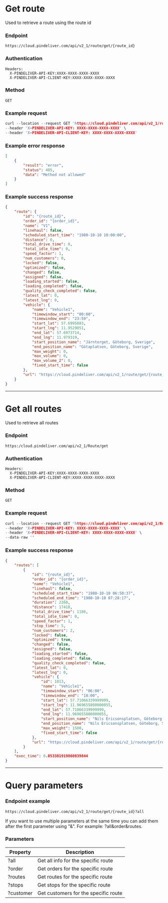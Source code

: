 # Get route

Used to retrieve a route using the route id

### Endpoint
```
https://cloud.pindeliver.com/api/v2_1/route/get/{route_id}
```

### Authentication
```
Headers:
  X-PINDELIVER-API-KEY:XXXX-XXXX-XXXX-XXXX
  X-PINDELIVER-API-CLIENT-KEY:XXXX-XXXX-XXXX-XXXX
```

### Method
```
GET
```

### Example request
```C
curl --location --request GET 'https://cloud.pindeliver.com/api/v2_1/route/get/{route_id}' \
--header 'X-PINDELIVER-API-KEY: XXXX-XXXX-XXXX-XXXX' \
--header 'X-PINDELIVER-API-CLIENT-KEY: XXXX-XXXX-XXXX-XXXX'
```

### Example error response
```JSON
[
    {
        "result": "error",
        "status": 405,
        "data": "Method not allowed"
    }
]
```

### Example success response
```JSON
{
    "route": {
        "id": "{route_id}",
        "order_id": "{order_id}",
        "name": "V1",
        "linehaul": false,
        "scheduled_start_time": "1980-10-10 10:00:00",
        "distance": 0,
        "total_drive_time": 0,
        "total_idle_time": 0,
        "speed_factor": 1,
        "num_customers": 0,
        "locked": false,
        "optimized": false,
        "changed": false,
        "assigned": false,
        "loading_started": false,
        "loading_completed": false,
        "quality_check_completed": false,
        "latest_lat": 0,
        "latest_lng": 0,
        "vehicle": {
            "name": "Vehicle1",
            "timewindow_start": "00:00",
            "timewindow_end": "23:59",
            "start_lat": 57.6995883,
            "start_lng": 11.9529051,
            "end_lat": 57.6973714,
            "end_lng": 11.979319,
            "start_position_name": "Järntorget, Göteborg, Sverige",
            "end_position_name": "Götaplatsen, Göteborg, Sverige",
            "max_weight": 0,
            "max_volume": 0,
            "max_volume_2": 0,
            "fixed_start_time": false
        },
        "url": "https://cloud.pindeliver.com/api/v2_1/route/get/{route_id}"
    }
}
```

---

# Get all routes

Used to retrieve all routes

### Endpoint
```
https:/cloud.pindeliver.com/api/v2_1/Route/get
```

### Authentication
```
Headers:
  X-PINDELIVER-API-KEY:XXXX-XXXX-XXXX-XXXX
  X-PINDELIVER-API-CLIENT-KEY:XXXX-XXXX-XXXX-XXXX
```

### Method
```
GET
```

### Example request
```C
curl --location --request GET 'https://cloud.pindeliver.com/api/v2_1/Route/get' \
--header 'X-PINDELIVER-API-KEY: XXXX-XXXX-XXXX-XXXX' \
--header 'X-PINDELIVER-API-CLIENT-KEY: XXXX-XXXX-XXXX-XXXX' \
--data-raw ''
```

### Example success response
```JSON
{
    "routes": [
        {
            "id": "{route_id}",
            "order_id": "{order_id}",
            "name": "Vehicle1",
            "linehaul": false,
            "scheduled_start_time": "1980-10-10 06:50:37",
            "scheduled_end_time": "1980-10-10 07:28:17",
            "duration": 2260,
            "distance": 17418,
            "total_drive_time": 1180,
            "total_idle_time": 0,
            "speed_factor": 1,
            "stop_time": 5,
            "num_customers": 2,
            "locked": false,
            "optimized": true,
            "changed": false,
            "assigned": false,
            "loading_started": false,
            "loading_completed": false,
            "quality_check_completed": false,
            "latest_lat": 0,
            "latest_lng": 0,
            "vehicle": {
                "id": 1013,
                "name": "Vehicle1",
                "timewindow_start": "06:00",
                "timewindow_end": "18:00",
                "start_lat": 57.71066339999999,
                "start_lng": 11.969655800000055,
                "end_lat": 57.71066339999999,
                "end_lng": 11.969655800000055,
                "start_position_name": "Nils Ericsonsplatsen, Göteborg, Sverige",
                "end_position_name": "Nils Ericsonsplatsen, Göteborg, Sverige",
                "max_weight": 1500,
                "fixed_start_time": false
            },
            "url": "https://cloud.pindeliver.com/api/v2_1/route/get/{route_id}"
        }
    ],
    "exec_time": 0.053381919860839844
}
```

---

# Query parameters

### Endpoint example
```
https://cloud.pindeliver.com/api/v2_1/route/get/{route_id}?all
```

If you want to use multiple parameters at the same time you can add them after the first parameter using "&".
For example: ?all&order&routes.

### Parameters

|Property|Description|
|--------|-----------|
|?all|Get all info for the specific route|
|?order|Get orders for the specific route|
|?routes|Get routes for the specific route|
|?stops|Get stops for the specific route|
|?customer|Get customers for the specific route|
